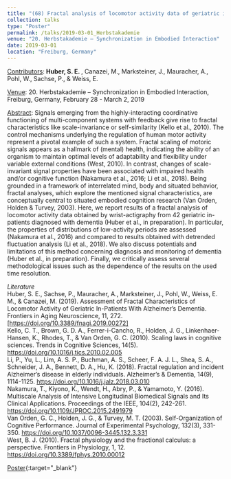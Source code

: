 ```yaml
---
title: "(68) Fractal analysis of locomotor activity data of geriatric in-patients with dementia"
collection: talks
type: "Poster"
permalink: /talks/2019-03-01_Herbstakademie
venue: "20. Herbstakademie – Synchronization in Embodied Interaction"
date: 2019-03-01
location: "Freiburg, Germany"
---
```


<u>Contributors</u>: <b>Huber, S. E. </b>, Canazei, M., Marksteiner, J., Mauracher, A., Pohl, W., Sachse, P., & Weiss, E.

<u>Venue</u>: 20. Herbstakademie – Synchronization in Embodied Interaction, Freiburg, Germany, February 28 - March 2, 2019

<u>Abstract</u>: Signals emerging from the highly-interacting coordinative functioning of multi-component systems with feedback give rise to fractal characteristics like scale-invariance or self-similarity (Kello et al., 2010). The control mechanisms underlying the regulation of human motor activity represent a pivotal example of such a system. Fractal scaling of motoric signals appears as a hallmark of (mental) health, indicating the ability of an organism to maintain optimal levels of adaptability and flexibility under variable external conditions (West, 2010). In contrast, changes of scale-invariant signal properties have been associated with impaired health and/or cognitive function (Nakamura et al., 2016; Li et al., 2018). Being grounded in a framework of interrelated mind, body and situated behavior, fractal analyses, which explore the mentioned signal characteristics, are conceptually central to situated embodied cognition research (Van Orden, Holden & Turvey, 2003). Here, we report results of a fractal analysis of locomotor activity data obtained by wrist-actigraphy from 42 geriatric in-patients diagnosed with dementia (Huber et al., in preparation). In particular, the properties of distributions of low-activity periods are assessed (Nakamura et al., 2016) and compared to results obtained with detrended fluctuation analysis (Li et al., 2018). We also discuss potentials and limitations of this method concerning diagnosis and monitoring of dementia (Huber et al., in preparation). Finally, we critically assess several methodological issues such as the dependence of the results on the used time resolution.

<i>Literature</i><br />
Huber, S. E., Sachse, P., Mauracher, A., Marksteiner, J., Pohl, W., Weiss, E. M., & Canazei, M. (2019). Assessment of Fractal Characteristics of Locomotor Activity of Geriatric In-Patients With Alzheimer’s Dementia. Frontiers in Aging Neuroscience, 11, 272. [https://doi.org/10.3389/fnagi.2019.00272]<br />
Kello, C. T., Brown, G. D. A., Ferrer-i-Cancho, R., Holden, J. G., Linkenhaer-Hansen, K., Rhodes, T., & Van Orden, G. C. (2010). Scaling laws in cognitive sciences. Trends in Cognitive Sciences, 14(5). https://doi.org/10.1016/j.tics.2010.02.005<br />
Li, P., Yu, L., Lim, A. S. P., Buchman, A. S., Scheer, F. A. J. L., Shea, S. A., Schneider, J. A., Bennett, D. A., Hu, K. (2018). Fractal regulation and incident Alzheimer’s disease in elderly individuals. Alzheimer’s & Dementia, 14(9), 1114-1125. https://doi.org/10.1016/j.jalz.2018.03.010<br />
Nakamura, T., Kiyono, K., Wendt, H., Abry, P., & Yamamoto, Y. (2016). Multiscale Analysis of Intensive Longitudinal Biomedical Signals and Its Clinical Applications. Proceedings of the IEEE, 104(2), 242-261. https://doi.org/10.1109/JPROC.2015.2491979<br />
Van Orden, G. C., Holden, J. G., & Turvey, M. T. (2003). Self-Organization of Cognitive Performance. Journal of Experimental Psychology, 132(3), 331-350. https://doi.org/10.1037/0096-3445.132.3.331<br />
West, B. J. (2010). Fractal physiology and the fractional calculus: a perspective. Frontiers in Physiology, 1, 12. https://doi.org/10.3389/fphys.2010.00012

[Poster](http://stefaneha.github.io/files/2019-03-01_Herbstakademie.pdf){:target="_blank"}
